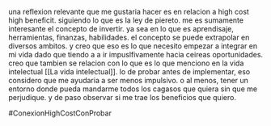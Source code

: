 una reflexion relevante que me gustaria hacer es en relacion a high cost high beneficit. siguiendo lo que es la ley de piereto. me es sumamente interesante el concepto de invertir. ya sea en lo que es aprendisaje, herramientas, finanzas, habilidades. el concepto se puede extrapolar en diversos ambitos. y creo que eso es lo que necesito empezar a integrar en mi vida dado que tiendo a a ir impuslfivamente hacia ceireas oportunidades. creo que tambien se relacion con lo que es lo que menciono en la vida intelectual [[La vida intelectual]]. lo de probar antes de implementar, eso considero que me ayudaria a ser menos impulsivo. o al menos, tener un entorno donde pueda mandarme todos los cagasos que quiera sin que me perjudique. y de paso observar si me trae los beneficios que quiero.

#ConexionHighCostConProbar 